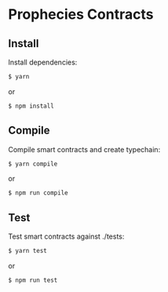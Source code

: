 # Prophecies Contracts

## Install

Install dependencies:

```bash
$ yarn
```
or
```bash
$ npm install
```

## Compile

Compile smart contracts and create typechain:

```bash
$ yarn compile
```
or
```bash
$ npm run compile
```

## Test

Test smart contracts against ./tests:

```bash
$ yarn test
```
or

```bash
$ npm run test
```
